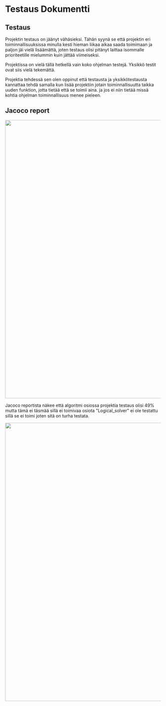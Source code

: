 # Testaus Dokumentti

## Testaus

Projektin testaus on jäänyt vähäsieksi. Tähän syynä se että projektin eri toiminnallisuuksissa minulla kesti hieman liikaa aikaa saada toimimaan ja paljon jäi vielä lisäämättä, joten testaus olisi pitänyt laittaa isommalle prioriteetille mielummin kuin jättää viimeiseksi.

Projektíssa on vielä tällä hetkellä vain koko ohjelman testejä. Yksikkö testit ovat siis vielä tekemättä.

Projektia tehdessä sen olen oppinut että testausta ja yksikkötestausta kannattaa tehdä samalla kun lisää projektiin jotain toiminnallisuutta taikka uuden funktion, jotta tietää että se toimii aina. ja jos ei niin tietää missä kohtia ohjelman toiminnallisuus menee pieleen.

## Jacoco report

<img src="https://github.com/LKonsta/Tiralabra2020-NonogramSolver/blob/master/dokumentaatio/jacoco_report_1.png" width="900">

Jacoco reportista näkee että algoritmi osiossa projektia testaus olisi 49% mutta tämä ei täsmää sillä ei toimivaa osiota "Logical_solver" ei ole testattu sillä se ei toimi joten sitä on turha testata.

<img src="https://github.com/LKonsta/Tiralabra2020-NonogramSolver/blob/master/dokumentaatio/jacoco_report_2.png" width="900">
 


